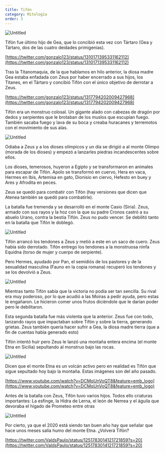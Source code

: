 ```yaml
---
title: Tifón
category: Mitología
order: 3
---
```


![Untitled]({{site.baseurl}}/images/Tifon%20720908f7051d402c9a57a44a28f193fa/Etruscan_mural_typhon2_-_Tifon__mitologia__-_Wikipedia__la_enciclopedia_libre.png)

Tifón fue último hijo de Gea, que lo concibió esta vez con Tártaro (Gea y Tártaro, dos de las cuatro deidades primigenias).

[https://twitter.com/gonzalo123/status/1310171395331162112](https://twitter.com/gonzalo123/status/1310171395331162112)

Tras la Titanomaquia, de la que hablamos en hilo anterior, la diosa madre Gea estaba enfadada con Zeus por haber encerrado a sus hijos, los Titanes, en el Tártaro y concibió Tifón con el único objetivo de derrotar a Zeus.

[https://twitter.com/gonzalo123/status/1317794202009427968](https://twitter.com/gonzalo123/status/1317794202009427968)

Tifón era un monstruo colosal. Un gigante alado con cabezas de dragón por dedos y serpientes que le brotaban de los muslos que escupían fuego. También sacaba fuego y lava de su boca y creaba huracanes y terremotos con el movimiento de sus alas.

![Untitled]({{site.baseurl}}/images/Tifon%20720908f7051d402c9a57a44a28f193fa/Monstruos_de_la_Mitologia_Griega__1____Neoptolemoblog.png)

Odiaba a Zeus y a los dioses olímpicos y un día se dirigió a al monte Olimpo (morada de los dioses) y empezó a lanzarles piedras incandescentes sobre ellos.

Los dioses, temerosos, huyeron a Egipto y se transformaron en animales para escapar de Tifón. Apolo se transformó en cuervo, Hera en vaca, Hermes en Ibis, Artemisa en gato, Dionisio en ciervo, Hefesto en buey y Ares y Afrodita en peces.

Zeus se quedó para combatir con Tifón (hay versiones que dicen que Atenea también se quedó para combatirle).

La batalla fue tremenda y se desarrolló en el monte Casio (Siria). Zeus, armado con sus rayos y la hoz con la que su padre Cronos castró a su abuelo Urano, contra la bestia Tifón. Zeus no pudo vencer. Se debilitó tanto en la batalla que Tifón le doblegó.

![Untitled]({{site.baseurl}}/images/Tifon%20720908f7051d402c9a57a44a28f193fa/Mount_Qasioun_-_Google_Maps.png)

Tifón arrancó los tendones a Zeus y metió a este en un saco de cuero. Zeus había sido derrotado. Tifón entrego los tendones a la monstruosa ninfa Equidna (torso de mujer y cuerpo de serpiente).

Pero Hermes, ayudado por Pan, el semidiós de los pastores y de la sexualidad masculina (Fauno en la copia romana) recuperó los tendones y se los devolvió a Zeus.

![Untitled]({{site.baseurl}}/images/Tifon%20720908f7051d402c9a57a44a28f193fa/Pan__mitologia_griega__-_Pan__dios_griego__-_EcuRed.png)

Mientras tanto Tifón sabía que la victoria no podía ser tan sencilla. Su rival era muy poderoso, por lo que acudió a las Moiras a pedir ayuda, pero estas le engañaron. Le hicieron comer unos frutos diciéndole que le darían poder pero le debilitaron.

Esta segunda batalla fue más violenta que la anterior. Zeus fue con todo, lanzando rayos que impactaban sobre Tifón y sobre la tierra, generando grietas. Zeus también quería hacer sufrir a Gea, la diosa madre tierra (que a fin de cuentas había generado esto)

Tifón intentó huir pero Zeus le lanzó una montaña entera encima (el monte Etna en Sicilia) sepultando al monstruo bajo las rocas. 

![Untitled]({{site.baseurl}}/images/Tifon%20720908f7051d402c9a57a44a28f193fa/Etna_-_Google_Maps.png)

Dicen que el monte Etna es un volcán activo pero en realidad es Tifón que sigue sepultado hoy bajo la montaña. Estas imágenes son del año pasado.

[https://www.youtube.com/watch?v=DCMqUnVoQT8&feature=emb_logo](https://www.youtube.com/watch?v=DCMqUnVoQT8&feature=emb_logo)

Antes de la batalla con Zeus, Tifón tuvo varios hijos. Todos ello criaturas importantes: La esfinge, la Hidra de Lerna, el león de Nemea y el águila que devoraba el hígado de Prometeo entre otras

![Untitled]({{site.baseurl}}/images/Tifon%20720908f7051d402c9a57a44a28f193fa/Gustave_Moreau_003_-_Hidra_de_Lerna_-_Wikipedia__la_enciclopedia_libre.png)

Por cierto, ya que el 2020 está siendo tan buen año hay que señalar que hace unos meses salía humo del monte Etna. ¿Volverá Tifón?

[https://twitter.com/ValdsPaulo/status/1251783014121721859?s=20](https://twitter.com/ValdsPaulo/status/1251783014121721859?s=20)
